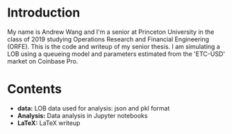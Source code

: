 # Introduction

My name is Andrew Wang and I'm a senior at Princeton University in the class of 2019 studying Operations Research and Financial Engineering (ORFE). This is the code and writeup of my senior thesis. I am simulating a LOB using a queueing model and parameters estimated from the 'ETC-USD' market on Coinbase Pro.

# Contents

* __data:__ LOB data used for analysis: json and pkl format
* __Analysis:__ Data analysis in Jupyter notebooks
* __LaTeX:__ LaTeX writeup
